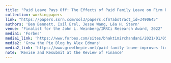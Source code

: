 ```yaml
---
title: "Paid Leave Pays Off: The Effects of Paid Family Leave on Firm Performance"
collection: workingpapers
link: "https://papers.ssrn.com/sol3/papers.cfm?abstract_id=3490645"
authors: 'Ben Bennett, Isil Erel, Jesse Wang, Léa H. Stern'
venue: "Finalist for the John L. Weinberg/IRRCi Research Award, 2022"
media1: 'Forbes'
media1_link: 'https://www.forbes.com/sites/bhaktimirchandani/2021/01/05/what-i-wish-i-had-learned-about-investing-at-harvard-business-school-wellbeing-and-risk-adjusted-returns/?sh=21442b362547'
media2: 'Grow the Pie Blog by Alex Edmans'
media2_link: 'https://www.growthepie.net/paid-family-leave-improves-firm-productivity/'
note: 'Revise and Resubmit at the Review of Finance'
---
```

